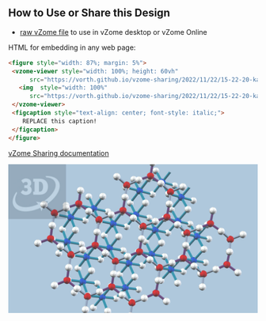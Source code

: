 
## How to Use or Share this Design

 - [raw vZome file](<https://raw.githubusercontent.com/vorth/vzome-sharing/main/2022/11/22/15-22-20-kaolinite-exact-angles/kaolinite-exact-angles.vZome>) to use in vZome desktop or vZome Online
 
 HTML for embedding in any web page:
 ```html
<figure style="width: 87%; margin: 5%">
  <vzome-viewer style="width: 100%; height: 60vh"
       src="https://vorth.github.io/vzome-sharing/2022/11/22/15-22-20-kaolinite-exact-angles/kaolinite-exact-angles.vZome" >
    <img  style="width: 100%"
       src="https://vorth.github.io/vzome-sharing/2022/11/22/15-22-20-kaolinite-exact-angles/kaolinite-exact-angles.png" >
  </vzome-viewer>
  <figcaption style="text-align: center; font-style: italic;">
     REPLACE this caption!
  </figcaption>
</figure>
 ```

[vZome Sharing documentation](https://vzome.github.io/vzome/sharing.html#how-it-works)

![Image](<kaolinite-exact-angles.png>)

